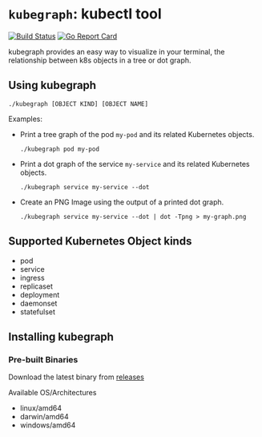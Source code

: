 # `kubegraph`: kubectl tool

[![Build Status](https://travis-ci.org/EduardoVega/kubegraph.svg?branch=master)](https://travis-ci.org/EduardoVega/kubegraph) [![Go Report Card](https://goreportcard.com/badge/github.com/EduardoVega/kubegraph)](https://goreportcard.com/report/github.com/EduardoVega/kubegraph)

kubegraph provides an easy way to visualize in your terminal, the relationship between k8s objects in a tree or dot graph.

## Using kubegraph

```
./kubegraph [OBJECT KIND] [OBJECT NAME]
```

Examples:
* Print a tree graph of the pod `my-pod` and its related Kubernetes objects.
    ```
    ./kubegraph pod my-pod
    ```
* Print a dot graph of the service `my-service` and its related Kubernetes objects. 
    ```
    ./kubegraph service my-service --dot
    ```
* Create an PNG Image using the output of a printed dot graph.
    ```
    ./kubegraph service my-service --dot | dot -Tpng > my-graph.png 
    ```

## Supported Kubernetes Object kinds

* pod
* service
* ingress
* replicaset
* deployment
* daemonset
* statefulset

## Installing kubegraph

### Pre-built Binaries

Download the latest binary from [releases](https://github.com/EduardoVega/kubegraph/releases)

Available OS/Architectures
* linux/amd64
* darwin/amd64
* windows/amd64


